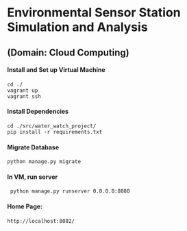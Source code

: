# Environmental Sensor Station Simulation and Analysis 
## (Domain: Cloud Computing)

#### Install and Set up Virtual Machine
```
cd ./
vagrant up  
vagrant ssh  
 ```
 
#### Install Dependencies

```
cd ./src/water_watch_project/
pip install -r requirements.txt
```

 #### Migrate Database
 ```
 python manage.py migrate 
 ```

#### In VM, run server
```
 python manage.py runserver 0.0.0.0:8080  
 ```

#### Home Page: 
```
http://localhost:8082/
```

  


